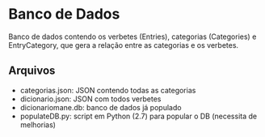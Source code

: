 # Banco de Dados

Banco de dados contendo os verbetes (Entries), categorias (Categories) e EntryCategory, que gera a relação entre as categorias
e os verbetes.

## Arquivos

 * categorias.json: JSON contendo todas as categorias
 * dicionario.json: JSON com todos verbetes
 * dicionariomane.db: banco de dados já populado
 * populateDB.py: script em Python (2.7) para popular o DB (necessita de melhorias)
